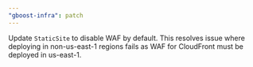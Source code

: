 ```yaml
---
"gboost-infra": patch
---
```


Update `StaticSite` to disable WAF by default. This resolves issue where deploying in non-us-east-1 regions fails as WAF for CloudFront must be deployed in us-east-1.
